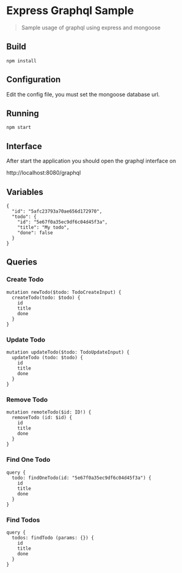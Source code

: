 
# Express Graphql Sample

> Sample usage of graphql using express and mongoose

## Build

```
npm install
```

## Configuration

Edit the config file, you must set the mongoose database url.

## Running

```
npm start
```

## Interface

After start the application you should open the graphql interface on

http://localhost:8080/graphql

## Variables

```
{
  "id": "5afc23793a70ae656d172970",
  "todo": {
    "id": "5e67f0a35ec9df6c04d45f3a",
    "title": "My todo",
    "done": false
  }
}
```

## Queries

### Create Todo

```
mutation newTodo($todo: TodoCreateInput) {
  createTodo(todo: $todo) {
    id
    title
    done
  }
}
```

### Update Todo

```
mutation updateTodo($todo: TodoUpdateInput) {
  updateTodo (todo: $todo) {
    id
    title
    done
  }
}
```

### Remove Todo
```
mutation remoteTodo($id: ID!) {
  removeTodo (id: $id) {
    id
    title
    done
  }
}
```

### Find One Todo
```
query {
  todo: findOneTodo(id: "5e67f0a35ec9df6c04d45f3a") {
    id
    title
    done
  }
}
```

### Find Todos
```
query {
  todos: findTodo (params: {}) {
    id
    title
    done
  }
}
```
